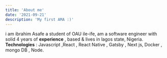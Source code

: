 ```yaml
---
title: 'About me'
date: '2021-09-21'
description: 'My first AMA :)'
---
```


i am ibrahim Asafe a student of OAU ile-ife, am a software engineer with solid 4 years of **experience** , 
based & lives in lagos state, Nigeria.
**Technologies** : Javascript ,React , React Native , Gatsby , Next js, Docker , mongo DB , Node.



<!-- <iframe width="560" height="315" src="https://www.youtube.com/embed/DXJO3AraeMQ" frameborder="0" allow="accelerometer; autoplay; encrypted-media; gyroscope; picture-in-picture" allowfullscreen></iframe> -->
